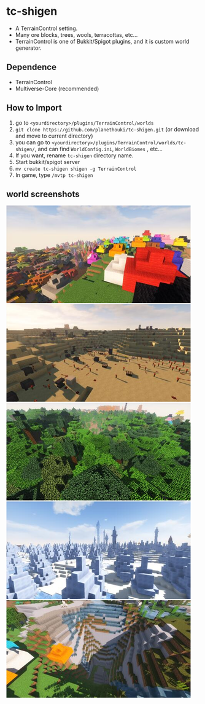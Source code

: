 # tc-shigen
* A TerrainControl setting.
* Many ore blocks, trees, wools, terracottas, etc...
* TerrainControl is one of Bukkit/Spigot plugins, and it is custom world generator.

## Dependence
* TerrainControl
* Multiverse-Core (recommended)

## How to Import
1. go to ```<yourdirectory>/plugins/TerrainControl/worlds```
2. ```git clone https://github.com/planethouki/tc-shigen.git```
 (or download and move to current directory)
3. you can go to ```<yourdirectory>/plugins/TerrainControl/worlds/tc-shigen/```, and can find ```WorldConfig.ini```, ```WorldBiomes``` , etc...
4. If you want, rename ```tc-shigen``` directory name.
5. Start bukkit/spigot server
6. ```mv create tc-shigen shigen -g TerrainControl```
7. In game, type ```/mvtp tc-shigen```

## world screenshots
![screenshot1](https://github.com/planethouki/images/blob/master/tc-shigen/tc-shigen_001.jpg)
![screenshot2](https://github.com/planethouki/images/blob/master/tc-shigen/tc-shigen_002.jpg)
![screenshot3](https://github.com/planethouki/images/blob/master/tc-shigen/tc-shigen_003.jpg)
![screenshot3](https://github.com/planethouki/images/blob/master/tc-shigen/tc-shigen_004.jpg)
![screenshot3](https://github.com/planethouki/images/blob/master/tc-shigen/tc-shigen_005.jpg)
